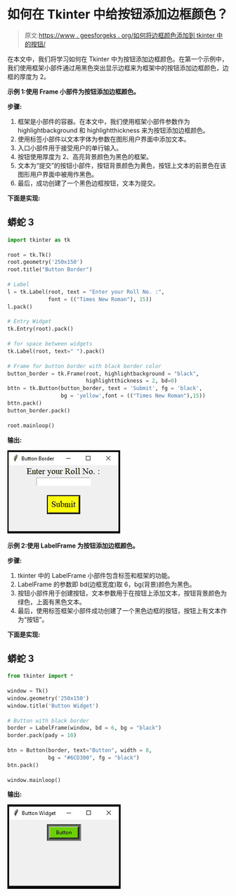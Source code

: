 # 如何在 Tkinter 中给按钮添加边框颜色？

> 原文:[https://www . geesforgeks . org/如何将边框颜色添加到 tkinter 中的按钮/](https://www.geeksforgeeks.org/how-to-add-a-border-color-to-a-button-in-tkinter/)

在本文中，我们将学习如何在 Tkinter 中为按钮添加边框颜色。在第一个示例中，我们使用框架小部件通过用黑色突出显示边框来为框架中的按钮添加边框颜色，边框的厚度为 2。

**示例 1:使用 Frame 小部件为按钮添加边框颜色。**

**步骤:**

1.  框架是小部件的容器。在本文中，我们使用框架小部件参数作为 highlightbackground 和 highlightthickness 来为按钮添加边框颜色。
2.  使用标签小部件以文本字体为参数在图形用户界面中添加文本。
3.  入口小部件用于接受用户的单行输入。
4.  按钮使用厚度为 2、高亮背景颜色为黑色的框架。
5.  文本为“提交”的按钮小部件，按钮背景颜色为黄色，按钮上文本的前景色在该图形用户界面中被用作黑色。
6.  最后，成功创建了一个黑色边框按钮，文本为提交。

**下面是实现:**

## 蟒蛇 3

```py
import tkinter as tk

root = tk.Tk()
root.geometry('250x150')
root.title("Button Border")

# Label
l = tk.Label(root, text = "Enter your Roll No. :",
             font = (("Times New Roman"), 15))
l.pack()

# Entry Widget
tk.Entry(root).pack()

# for space between widgets
tk.Label(root, text=" ").pack()

# Frame for button border with black border color
button_border = tk.Frame(root, highlightbackground = "black", 
                         highlightthickness = 2, bd=0)
bttn = tk.Button(button_border, text = 'Submit', fg = 'black',
                 bg = 'yellow',font = (("Times New Roman"),15))
bttn.pack()
button_border.pack()

root.mainloop()
```

**输出:**

![](img/d80a91239d8bb7520f77eb5aeddfbe76.png)

**示例 2:使用 LabelFrame 为按钮添加边框颜色。**

**步骤:**

1.  tkinter 中的 LabelFrame 小部件包含标签和框架的功能。
2.  LabelFrame 的参数即 bd(边框宽度)取 6，bg(背景)颜色为黑色。
3.  按钮小部件用于创建按钮，文本参数用于在按钮上添加文本，按钮背景颜色为绿色，上面有黑色文本。
4.  最后，使用标签框架小部件成功创建了一个黑色边框的按钮，按钮上有文本作为“按钮”。

**下面是实现:**

## 蟒蛇 3

```py
from tkinter import *

window = Tk()
window.geometry('250x150')
window.title('Button Widget')

# Button with black border
border = LabelFrame(window, bd = 6, bg = "black")
border.pack(pady = 10)

btn = Button(border, text="Button", width = 8,
             bg = "#6CD300", fg = "black")
btn.pack()

window.mainloop()
```

**输出:**

![](img/5fe848cece420d2b56607b89802303b1.png)